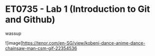 # ET0735 - Lab 1 (Introduction to Git and Github)

wassup

![image]https://tenor.com/en-SG/view/kobeni-dance-anime-dance-chainsaw-man-csm-gif-22354536
